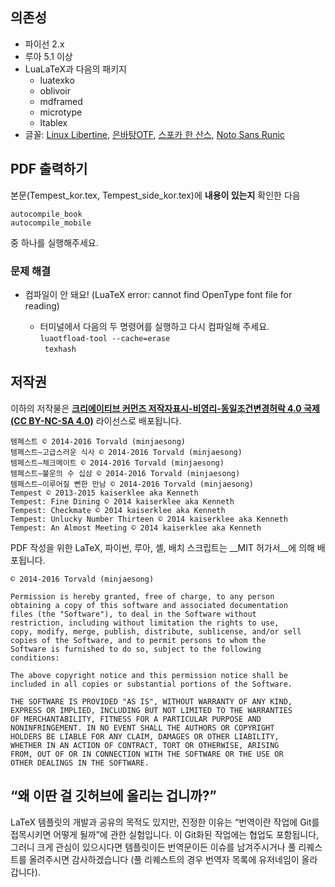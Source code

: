 ## 의존성 ##

* 파이선 2.x
* 루아 5.1 이상
* LuaLaTeX과 다음의 패키지
    - luatexko
    - oblivoir
    - mdframed
    - microtype
    - ltablex
* 글꼴: [Linux Libertine](http://www.linuxlibertine.org/index.php?id=91&L=1), [은바탕OTF](https://github.com/minjaesong/unbatang-otf/releases), [스포카 한 산스](http://spoqa.github.io/spoqa-han-sans/), [Noto Sans Runic](https://www.google.com/get/noto/#sans-runr)


## PDF 출력하기 ##

본문(Tempest_kor.tex, Tempest_side_kor.tex)에 __내용이 있는지__ 확인한 다음

    autocompile_book
    autocompile_mobile

중 하나를 실행해주세요.

### 문제 해결 ###

* 컴파일이 안 돼요! (LuaTeX error: cannot find OpenType font file for reading)

    - 터미널에서 다음의 두 명령어를 실행하고 다시 컴파일해 주세요.  
    ```luaotfload-tool --cache=erase```  
    ``` texhash```


## 저작권 ##

이하의 저작물은 __[크리에이티브 커먼즈 저작자표시-비영리-동일조건변경허락 4.0 국제 (CC BY-NC-SA 4.0)](https://creativecommons.org/licenses/by-nc-sa/4.0/deed.ko)__ 라이선스로 배포됩니다.

    템페스트 © 2014-2016 Torvald (minjaesong)
    템페스트—고급스러운 식사 © 2014-2016 Torvald (minjaesong)
    템페스트—체크메이트 © 2014-2016 Torvald (minjaesong)
    템페스트—불운의 수 십삼 © 2014-2016 Torvald (minjaesong)
    템페스트—이루어질 뻔한 만남 © 2014-2016 Torvald (minjaesong)
    Tempest © 2013-2015 kaiserklee aka Kenneth
    Tempest: Fine Dining © 2014 kaiserklee aka Kenneth
    Tempest: Checkmate © 2014 kaiserklee aka Kenneth
    Tempest: Unlucky Number Thirteen © 2014 kaiserklee aka Kenneth
    Tempest: An Almost Meeting © 2014 kaiserklee aka Kenneth


PDF 작성을 위한 LaTeX, 파이썬, 루아, 셸, 배치 스크립트는 __MIT 허가서__에 의해 배포됩니다.

    © 2014-2016 Torvald (minjaesong)

    Permission is hereby granted, free of charge, to any person
    obtaining a copy of this software and associated documentation
    files (the "Software"), to deal in the Software without
    restriction, including without limitation the rights to use,
    copy, modify, merge, publish, distribute, sublicense, and/or sell
    copies of the Software, and to permit persons to whom the
    Software is furnished to do so, subject to the following
    conditions:
    
    The above copyright notice and this permission notice shall be
    included in all copies or substantial portions of the Software.
    
    THE SOFTWARE IS PROVIDED "AS IS", WITHOUT WARRANTY OF ANY KIND,
    EXPRESS OR IMPLIED, INCLUDING BUT NOT LIMITED TO THE WARRANTIES
    OF MERCHANTABILITY, FITNESS FOR A PARTICULAR PURPOSE AND
    NONINFRINGEMENT. IN NO EVENT SHALL THE AUTHORS OR COPYRIGHT
    HOLDERS BE LIABLE FOR ANY CLAIM, DAMAGES OR OTHER LIABILITY,
    WHETHER IN AN ACTION OF CONTRACT, TORT OR OTHERWISE, ARISING
    FROM, OUT OF OR IN CONNECTION WITH THE SOFTWARE OR THE USE OR
    OTHER DEALINGS IN THE SOFTWARE.


## “왜 이딴 걸 깃허브에 올리는 겁니까?” ##

LaTeX 템플릿의 개발과 공유의 목적도 있지만, 진정한 이유는 “번역이란 작업에 Git를 접목시키면 어떻게 될까”에 관한 실험입니다. 이 Git화된 작업에는 협업도 포함됩니다, 그러니 크게 관심이 있으시다면 템플릿이든 번역문이든 이슈를 남겨주시거나 풀 리퀘스트를 올려주시면 감사하겠습니다 (풀 리퀘스트의 경우 번역자 목록에 유저네임이 올라갑니다).
